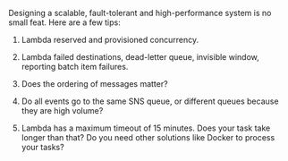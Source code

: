 Designing a scalable, fault-tolerant and high-performance system is no small feat. Here are a few tips:

1. Lambda reserved and provisioned concurrency.

2. Lambda failed destinations, dead-letter queue, invisible window, reporting batch item failures.

3. Does the ordering of messages matter?

4. Do all events go to the same SNS queue, or different queues because they are high volume?

5. Lambda has a maximum timeout of 15 minutes. Does your task take longer than that? Do you need other solutions like Docker to process your tasks?